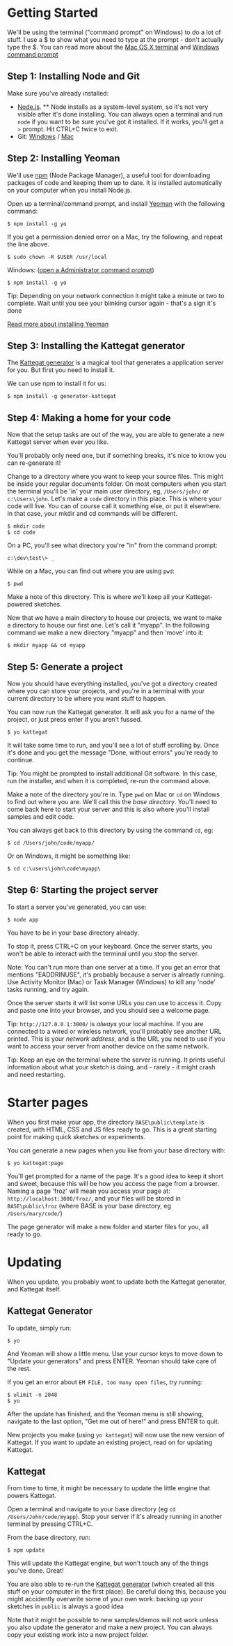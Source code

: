 # Getting Started

We'll be using the terminal ("command prompt" on Windows) to do a lot of stuff. I use a $ to show what you need to type at the prompt - don't actually type the $. You can read more about the [Mac OS X terminal](http://www.dummies.com/how-to/content/how-to-use-basic-unix-commands-to-work-in-terminal.html) and [Windows command prompt](http://www.sophos.com/en-us/support/knowledgebase/13195.aspx)

## Step 1: Installing Node and Git

Make sure you've already installed:
* [Node.js](http://nodejs.org/download/).
** Node installs as a system-level system, so it's not very visible after it's done installing. You can always open a terminal and run `node` if you want to be sure you've got it installed. If it works, you'll get a `>` prompt. Hit CTRL+C twice to exit.
* Git: [Windows](https://code.google.com/p/msysgit/downloads/list?q=full+installer+official+git) / [Mac](http://git-scm.com/download/mac)

## Step 2: Installing Yeoman

We'll use [npm](http://howtonode.org/introduction-to-npm) (Node Package Manager), a useful tool for downloading packages of code and keeping them up to date. It is installed automatically on your computer when you install Node.js.

Open up a terminal/command prompt, and install [Yeoman](http://yeoman.io) with the following command:

```
$ npm install -g yo
```

If you get a permission denied error on a Mac, try the following, and repeat the line above.

```
$ sudo chown -R $USER /usr/local
```


Windows: ([open a Administrator command prompt](http://technet.microsoft.com/en-us/library/cc947813(v=ws.10).aspx))

```
$ npm install -g yo
```

Tip: Depending on your network connection it might take a minute or two to complete. Wait until you see your blinking cursor again - that's a sign it's done

[Read more about installing Yeoman](http://yeoman.io/gettingstarted.html)

## Step 3: Installing the Kattegat generator

The [Kattegat generator](https://github.com/ClintH/generator-kattegat) is a magical tool that generates a application server for you. But first you need to install it.

We can use npm to install it for us:

```
$ npm install -g generator-kattegat
```

## <a name="make-server"></a>Step 4: Making a home for your code

Now that the setup tasks are out of the way, you are able to generate a new Kattegat server when ever you like.

You'll probably only need one, but if something breaks, it's nice to know you can re-generate it!

Change to a directory where you want to keep your source files. This might be inside your regular documents folder. On most computers when you start the terminal you'll be 'in' your main user directory, eg, `/Users/john/` or `c:\Users\john`. Let's make a `code` directory in this place. This is where your code will live. You can of course call it something else, or put it elsewhere. In that case, your mkdir and cd commands will be different.

````
$ mkdir code
$ cd code
````

On a PC, you'll see what directory you're "in" from the command prompt:

````
c:\dev\test\> _
````

While on a Mac, you can find out where you are using `pwd`:

````
$ pwd
````

Make a note of this directory. This is where we'll keep all your Kattegat-powered sketches.

Now that we have a main directory to house our projects, we want to make a directory to house our first one. Let's call it "myapp". In the following command we make a new directory "myapp" and then 'move' into it:

```
$ mkdir myapp && cd myapp
```

## Step 5: Generate a project

Now you should have everything installed, you've got a directory created where you can store your projects, and you're in a terminal with your current directory to be where you want stuff to happen.

You can now run the Kattegat generator. It will ask you for a name of the project, or just press enter if you aren't fussed.

```
$ yo kattegat
```

It will take some time to run, and you'll see a lot of stuff scrolling by. Once it's done and you get the message "Done, without errors" you're ready to continue.

Tip: You might be prompted to install additional Git software. In this case, run the installer, and when it is completed, re-run the command above.

Make a note of the directory you're in. Type `pwd` on Mac or `cd` on Windows to find out where you are. We'll call this the _base directory_. You'll need to come back here to start your server and this is also where you'll install samples and edit code.

You can always get back to this directory by using the command `cd`, eg:

````
$ cd /Users/john/code/myapp/
````

Or on Windows, it might be something like:

````
$ cd c:\users\john\code\myapp\
````

## Step 6: Starting the project server

To start a server you've generated, you can use:

````
$ node app
````

You have to be in your base directory already.

To stop it, press CTRL+C on your keyboard. Once the server starts, you won't be able to interact with the terminal until you stop the server.

Note: You can't run more than one server at a time. If you get an error that mentions "EADDRINUSE", it's probably because a server is already running. Use Activity Monitor (Mac) or Task Manager (Windows) to kill any 'node' tasks running, and try again.

Once the server starts it will list some URLs you can use to access it. Copy and paste one into your browser, and you should see a welcome page.

Tip: `http://127.0.0.1:3000/` is _always_ your local machine. If you are connected to a wired or wireless network, you'll probably see another URL printed. This is your _network address_, and is the URL you need to use if you want to access your server from another device on the same network.

Tip: Keep an eye on the terminal where the server is running. It prints useful information about what your sketch is doing, and - rarely - it might crash and need restarting.

# <a name="make-page"></a> Starter pages

When you first make your app, the directory `BASE\public\template` is created, with HTML, CSS and JS files ready to go. This is a great starting point for making quick sketches or experiments.

You can generate a new pages when you like from your base directory with:

````
$ yo kattegat:page
`````

You'll get prompted for a name of the page. It's a good idea to keep it short and sweet, because this will be how you access the page from a browser. Naming a page 'froz' will mean you access your page at: `http://localhost:3000/froz/`, and your files will be stored in `BASE\public\froz` (where BASE is your base directory, eg `/Users/mary/code/`)

The page generator will make a new folder and starter files for you, all ready to go.

# <a name="updating"></a> Updating

When you update, you probably want to update both the Kattegat generator, and Kattegat itself.

## Kattegat Generator

To update, simply run:
````
$ yo
````

And Yeoman will show a little menu. Use your cursor keys to move down to "Update your generators" and press ENTER. Yeoman should take care of the rest.

If you get an error about `EM FILE, too many open files`, try running:
````
$ ulimit -n 2048
$ yo
````

After the update has finished, and the Yeoman menu is still showing, navigate to the last option, "Get me out of here!" and press ENTER to quit.

New projects you make (using `yo kattegat`) will now use the new version of Kattegat. If you want to update an existing project, read on for updating Kattegat.

## Kattegat

From time to time, it might be necessary to update the little engine that powers Kattegat.

Open a terminal and navigate to your base directory (eg `cd /Users/John/code/myapp`). Stop your server if it's already running in another terminal by pressing CTRL+C.

From the base directory, run:

````
$ npm update
````

This will update the Kattegat engine, but won't touch any of the things you've done. Great!

You are also able to re-run the [Kattegat generator](https://github.com/ClintH/generator-kattegat) (which created all this stuff on your computer in the first place). Be careful doing this, because you might accidently overwrite some of your own work: backing up your sketches in `public` is always a good idea

Note that it might be possible to new samples/demos will not work unless you also update the generator and make a new project. You can always copy your existing work into a new project folder.